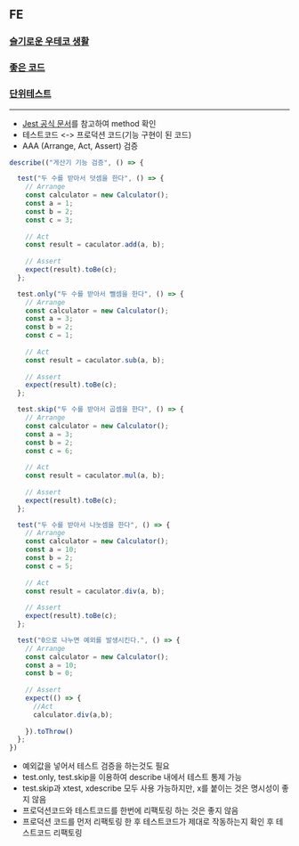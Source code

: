 
## FE
### [슬기로운 우테코 생활](https://techcourse.woowahan.com/s/sSPHidEx/ls/kyB58rOF)
### [좋은 코드](https://techcourse.woowahan.com/s/sSPHidEx/ls/r1Mqwu3b)
### [단위테스트](https://techcourse.woowahan.com/s/sSPHidEx/ls/n2GEdWZu)

---
- [Jest 공식 문서](https://jestjs.io/docs/api)를 참고하여 method 확인
- 테스트코드 <-> 프로덕션 코드(기능 구현이 된 코드)
- AAA (Arrange, Act, Assert) 검증

```javascript
describe(("게산기 기능 검증", () => {

  test("두 수를 받아서 덧셈을 한다", () => {
    // Arrange
    const calculator = new Calculator();
	const a = 1;
	const b = 2;
	const c = 3;
	
    // Act
    const result = caculator.add(a, b);
    
    // Assert
    expect(result).toBe(c);
  };

  test.only("두 수를 받아서 뺄셈을 한다", () => {
    // Arrange
    const calculator = new Calculator();
	const a = 3;
	const b = 2;
	const c = 1;
	
    // Act
    const result = caculator.sub(a, b);
    
    // Assert
    expect(result).toBe(c);
  };

  test.skip("두 수를 받아서 곱셈을 한다", () => {
    // Arrange
    const calculator = new Calculator();
	const a = 3;
	const b = 2;
	const c = 6;
	
    // Act
    const result = caculator.mul(a, b);
    
    // Assert
    expect(result).toBe(c);
  };

  test("두 수를 받아서 나눗셈을 한다", () => {
    // Arrange
    const calculator = new Calculator();
	const a = 10;
	const b = 2;
	const c = 5;
	
    // Act
    const result = caculator.div(a, b);
    
    // Assert
    expect(result).toBe(c);
  };

  test("0으로 나누면 예외를 발생시킨다.", () => {
    // Arrange
    const calculator = new Calculator();
	const a = 10;
	const b = 0;
    
    // Assert
    expect(() => {
      //Act
      calculator.div(a,b);
      
    }).toThrow()
  };
})
```

- 예외값을 넣어서 테스트 검증을 하는것도 필요
- test.only, test.skip을 이용하여 describe 내에서 테스트 통제 가능
- test.skip과 xtest, xdescribe 모두 사용 가능하지만, x를 붙이는 것은 명시성이 좋지 않음
- 프로덕션코드와 테스트코드를 한번에 리팩토링 하는 것은 좋지 않음
- 프로덕션 코드를 먼저 리팩토링 한 후 테스트코드가 제대로 작동하는지 확인 후 테스트코드 리팩토링